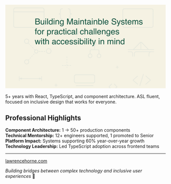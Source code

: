 <a href="https://lawrencehorne.com">
  <img
    alt="Building Maintainble Systems for practical challenges with accessibility in mind"
    src="https://raw.githubusercontent.com/foxtrottwist/foxtrottwist/main/assets/github-banner.png"
  />
</a>

5+ years with React, TypeScript, and component architecture. ASL fluent, focused on inclusive design that works for everyone.

## Professional Highlights
**Component Architecture:** 1 → 50+ production components  
**Technical Mentorship:** 12+ engineers supported, 1 promoted to Senior  
**Platform Impact:** Systems supporting 60% year-over-year growth  
**Technology Leadership:** Led TypeScript adoption across frontend teams  

---

[lawrencehorne.com](https://lawrencehorne.com)  

*Building bridges between complex technology and inclusive user experiences* 🦊
